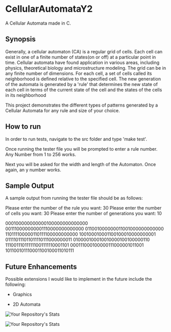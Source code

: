 # CellularAutomataY2
A Cellular Automata made in C.

## Synopsis
Generally, a cellular automaton (CA) is a regular grid of cells. Each cell can exist in one of a finite number of states(on or off) at a particular point in time. Cellular automata have found application in various areas, including physics, theoretical biology and microstructure modeling. The grid can be in any finite number of dimensions. For each cell, a set of cells called its neighborhood is defined relative to the specified cell. The new generation of the automata is generated by a 'rule' that determines the new state of each cell in terms of the current state of the cell and the states of the cells in its neighborhood

This project demonstrates the different types of patterns generated by a Cellular Automata for any rule and size of your choice.

## How to run

In order to run tests, navigate to the src folder and type 'make test'.

Once running the tester file you will be prompted to enter a rule number. Any Number from 1 to 256 works.

Next you will be asked for the width and length of the Automaton. Once again, an
y number works.

## Sample Output
A sample output from running the tester file should be as follows:

Please enter the number of the rule you want: 30
Please enter the number of cells you want: 30
Please enter the number of generations you want: 10

000100000000000100000000000000
001110000000001110000000000000
011001000000011001000000000000
110111100000110111100000000000
100100010001100100010000000001
011110111011011110111000000011
010000100010010000100100000110
111001110111111001111110001101
000111000100000111000001011001
101100101110001100100011010111

## Future Enhancements
Possible extensions I would like to implement in the future include the following:

- Graphics 

- 2D Automata


![Your Repository's Stats](https://github-readme-stats.vercel.app/api?username=kekizl&show_icons=true)

![Your Repository's Stats](https://github-readme-stats.vercel.app/api/top-langs/?username=kekizl&theme=blue-green)
